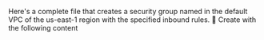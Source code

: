 Here's a complete  file that creates a security group named  in the default VPC of the us-east-1 region with the specified inbound rules.
📄 Create  with the following content